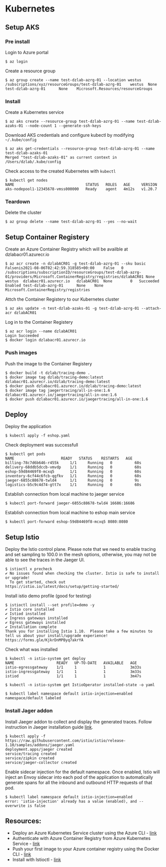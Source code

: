 # Kubernetes

## Setup AKS
### Pre install
Login to Azure portal
```
$ az login
```

Create a resource group
```
$ az group create --name test-dzlab-azrg-01 --location westus
/subscriptions/xyz/resourceGroups/test-dzlab-azrg-01	westus	None	test-dzlab-azrg-01		None	Microsoft.Resources/resourceGroups
```
### Install
Create a Kubernetes service
```
$ az aks create --resource-group test-dzlab-azrg-01 --name test-dzlab-azaks-01 --node-count 1 --generate-ssh-keys
```

Download AKS credentials and configure kubectl by modifying `~/.kube/config`
```
$ az aks get-credentials --resource-group test-dzlab-azrg-01 --name test-dzlab-azaks-01
Merged "test-dzlab-azaks-01" as current context in /Users/dzlab/.kube/config
```
Check access to the created Kubernetes with `kubectl`
```
$ kubectl get nodes
NAME                                STATUS   ROLES   AGE     VERSION
aks-nodepool1-12345678-vmss000000   Ready    agent   4m12s   v1.20.7
```
### Teardown
Delete the cluster
```
$ az group delete --name test-dzlab-azrg-01 --yes --no-wait
```

## Setup Container Registery
Create an Azure Container Registry which will be availble at dzlabacr01.azurecr.io
```
$ az acr create -n dzlabACR01 -g test-dzlab-azrg-01 --sku basic
Falsenis2021-08-06T02:42:59.318585+00:00	False	0		/subscriptions/subscriptionID/resourceGroups/test-dzlab-azrg-01/providers/Microsoft.ContainerRegistry/registries/dzlabACR01	None	westus	dzlabacr01.azurecr.io	dzlabACR01	None		0	Succeeded	Enabled	test-dzlab-azrg-01		None	None			Microsoft.ContainerRegistry/registries
```

Attch the Container Registery to our Kubernetes cluster
```
$ az aks update -n test-dzlab-azaks-01 -g test-dzlab-azrg-01 --attach-acr dzlabACR01
```

Log in to the Container Registery
```
$ az acr login --name dzlabACR01
Login Succeeded
$ docker login dzlabacr01.azurecr.io
```

### Push images
Push the image to the Container Registery
```
$ docker build -t dzlab/tracing-demo .
$ docker image tag dzlab/tracing-demo:latest dzlabacr01.azurecr.io/dzlab/tracing-demo:latest
$ docker push dzlabacr01.azurecr.io/dzlab/tracing-demo:latest
$ docker image tag jaegertracing/all-in-one:1.6 dzlabacr01.azurecr.io/jaegertracing/all-in-one:1.6
$ docker push dzlabacr01.azurecr.io/jaegertracing/all-in-one:1.6
```
## Deploy
Deploy the application
```
$ kubectl apply -f eshop.yaml
```

Check deployment was successfull
```
$ kubectl get pods
NAME                     READY   STATUS    RESTARTS   AGE
billing-78c7d6b646-r455k     1/1     Running   0          60s
delivery-68ddb5dccb-vmvdp    1/1     Running   0          60s
eshop-59d84469f8-mcxq5       1/1     Running   0          60s
inventory-6cf44c6fcb-qgfkv   1/1     Running   0          60s
jaeger-6855c88678-twld4      1/1     Running   0          9s
logistics-b5c9c4d74-gtt7x    1/1     Running   0          60s
```

Establish connection from local machine to jaeger service
```
$ kubectl port-forward jaeger-6855c88678-twld4 16686:16686
```

Establish connection from local machine to eshop main service
```
$ kubectl port-forward eshop-59d84469f8-mcxq5 8080:8080
```
## Setup Istio
Deploy the Istio control plane. Please note that we need to enable tracing and set sampling to 100.0 in the mesh options, otherwise, you may not be able to see the traces in the Jaeger UI.
```
$ istioctl x precheck
✔ No issues found when checking the cluster. Istio is safe to install or upgrade!
  To get started, check out https://istio.io/latest/docs/setup/getting-started/
```

Install istio demo profile (good for testing)
```
$ istioctl install --set profile=demo -y
✔ Istio core installed
✔ Istiod installed
✔ Ingress gateways installed
✔ Egress gateways installed
✔ Installation complete
Thank you for installing Istio 1.10.  Please take a few minutes to tell us about your install/upgrade experience!  https://forms.gle/KjkrDnMPByq7akrYA
```

Check what was installed
```
$ kubectl -n istio-system get deploy
NAME                   READY   UP-TO-DATE   AVAILABLE   AGE
istio-egressgateway    1/1     1            1           3m33s
istio-ingressgateway   1/1     1            1           3m33s
istiod                 1/1     1            1           3m47s

$ kubectl -n istio-system get IstioOperator installed-state -o yaml
```

```
$ kubectl label namespace default istio-injection=enabled
namespace/default labeled
```

### Install Jager addon
Install Jaeger addon to collect and display the generated traces. Follow instruction in Jaeger installation guide [link](https://istio.io/latest/docs/ops/integrations/jaeger/#installation).
```
$ kubectl apply -f https://raw.githubusercontent.com/istio/istio/release-1.10/samples/addons/jaeger.yaml
deployment.apps/jaeger created
service/tracing created
service/zipkin created
service/jaeger-collector created
```

Enable sidecar injection for the default namespace. Once enabled, Istio will inject an Envoy sidecar into each pod of the application to automatically generate spans for all the inbound and outbound HTTP requests of that pod.
```
$ kubectl label namespace default istio-injection=enabled
error: 'istio-injection' already has a value (enabled), and --overwrite is false
```

## Resources:
- Deploy an Azure Kubernetes Service cluster using the Azure CLI - [link](https://docs.microsoft.com/en-us/azure/aks/kubernetes-walkthrough)
- Authenticate with Azure Container Registry from Azure Kubernetes Service - [link](https://docs.microsoft.com/en-us/azure/aks/cluster-container-registry-integration)
- Push your first image to your Azure container registry using the Docker CLI - [link](https://docs.microsoft.com/en-us/azure/container-registry/container-registry-get-started-docker-cli)
- Install with Istioctl - [link](https://istio.io/latest/docs/setup/install/istioctl/)